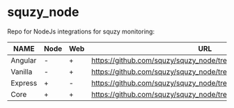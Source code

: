 # squzy_node

Repo for NodeJs integrations for squzy monitoring:

| NAME    | Node | Web | URL                                                              |
|---------|------|-----|------------------------------------------------------------------|
| Angular | -    | +   | https://github.com/squzy/squzy_node/tree/master/packages/angular |
| Vanilla | -    | +   | https://github.com/squzy/squzy_node/tree/master/packages/vanilla |
| Express | +    | -   | https://github.com/squzy/squzy_node/tree/master/packages/express |
| Core    | +    | +   | https://github.com/squzy/squzy_node/tree/master/packages/core    |